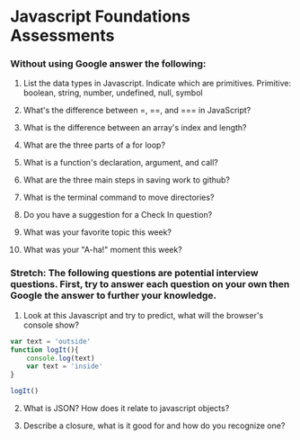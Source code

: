 # Javascript Foundations Assessments

### Without using Google answer the following:

1. List the data types in Javascript. Indicate which are primitives.
Primitive: boolean, string, number, undefined, null, symbol
2. What's the difference between =, ==, and === in JavaScript?

3. What is the difference between an array's index and length?

4. What are the three parts of a for loop?

5. What is a function's declaration, argument, and call?

6. What are the three main steps in saving work to github?

7. What is the terminal command to move directories?

8. Do you have a suggestion for a Check In question?

9. What was your favorite topic this week?

10. What was your "A-ha!" moment this week?

### Stretch: The following questions are potential interview questions. First, try to answer each question on your own then Google the answer to further your knowledge.

1. Look at this Javascript and try to predict, what will the browser's console show?

``` javascript
var text = 'outside'
function logIt(){
    console.log(text)
    var text = 'inside'
}

logIt()
```

2. What is JSON? How does it relate to javascript objects?

3. Describe a closure, what is it good for and how do you recognize one?
